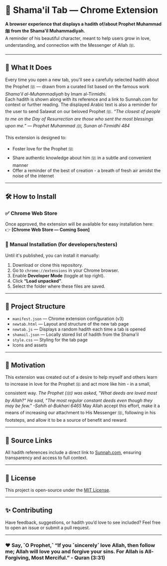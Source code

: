 # 🌟 Shama'il Tab — Chrome Extension

**A browser experience that displays a hadith of/about Prophet Muhammad ﷺ from the Shama'il Muhammadiyah.**  
A reminder of his beautiful character, meant to help users grow in love, understanding, and connection with the Messenger of Allah ﷺ.

---

## 📌 What It Does

Every time you open a new tab, you'll see a carefully selected hadith about the Prophet ﷺ — drawn from a curated list based on the famous work *Shama'il al-Muhammadiyah* by Imam al-Tirmidhi.  
Each hadith is shown along with its reference and a link to Sunnah.com for context or further reading.
The displayed Arabic text is also a reminder for the user to send Salawat on our beloved Prophet ﷺ.
_“The closest of people to me on the Day of Resurrection are those who sent the most blessings upon me.” — Prophet Muhammad ﷺ, Sunan al-Tirmidhī 484_

This extension is designed to:
- Foster love for the Prophet ﷺ
- Share authentic knowledge about him ﷺ in a subtle and convenient manner
- Offer a reminder of the best of creation - a breath of fresh air amidst the noise of the internet

---

## 🛠 How to Install

### ✅ Chrome Web Store

Once approved, the extension will be available for easy installation here:  
👉 **[Chrome Web Store — Coming Soon]**

### 🧪 Manual Installation (for developers/testers)

Until it's published, you can install it manually:

1. Download or clone this repository.
2. Go to `chrome://extensions` in your Chrome browser.
3. Enable **Developer Mode** (toggle at top right).
4. Click **“Load unpacked”**.
5. Select the folder where these files are saved.

---

## 📂 Project Structure

- `manifest.json` — Chrome extension configuration (v3)
- `newtab.html` — Layout and structure of the new tab page
- `newtab.js` — Displays a random hadith each time a tab is opened
- `shamail.json` — Locally stored list of hadith from the Shama'il
- `style.css` — Styling for the tab page
- Icons and assets

---

## 🤲 Motivation

This extension was created out of a desire to help myself and others learn to increase in love for the Prophet ﷺ and act more like him - in a small, consistent way.
_The Prophet (ﷺ) was asked, "What deeds are loved most by Allah?" He said, "The most regular constant deeds even though they may be few." -Sahih al-Bukhari 6465_
May Allah accept this effort, make it a means of increasing our attachment to His Messenger ﷺ, following in his footsteps, and allow it to be a source of benefit and reward.

---

## 📖 Source Links

All hadith references include a direct link to [Sunnah.com](https://sunnah.com), ensuring transparency and access to full context.

---

## 📜 License

This project is open-source under the [MIT License](LICENSE).

---

## ✨ Contributing

Have feedback, suggestions, or hadith you’d love to see included? Feel free to open an issue or submit a pull request.

---

### ❤️ Say, ˹O Prophet,˺ “If you ˹sincerely˺ love Allah, then follow me; Allah will love you and forgive your sins. For Allah is All-Forgiving, Most Merciful.” - Quran (3:31) 
